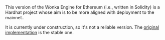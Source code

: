This version of the Wonka Engine for Ethereum (i.e., written in Solidity) is a Hardhat project whose aim is to be more aligned with deployment to the mainnet..

It is currently under construction, so it's not a reliable version.  The [original implementation](https://github.com/Nethereum/Wonka/tree/master/Solidity/WonkaEngine) is the stable one.
